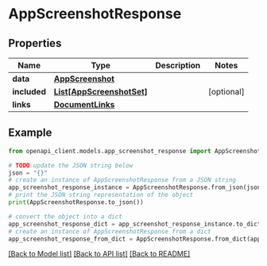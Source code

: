 # AppScreenshotResponse


## Properties

Name | Type | Description | Notes
------------ | ------------- | ------------- | -------------
**data** | [**AppScreenshot**](AppScreenshot.md) |  | 
**included** | [**List[AppScreenshotSet]**](AppScreenshotSet.md) |  | [optional] 
**links** | [**DocumentLinks**](DocumentLinks.md) |  | 

## Example

```python
from openapi_client.models.app_screenshot_response import AppScreenshotResponse

# TODO update the JSON string below
json = "{}"
# create an instance of AppScreenshotResponse from a JSON string
app_screenshot_response_instance = AppScreenshotResponse.from_json(json)
# print the JSON string representation of the object
print(AppScreenshotResponse.to_json())

# convert the object into a dict
app_screenshot_response_dict = app_screenshot_response_instance.to_dict()
# create an instance of AppScreenshotResponse from a dict
app_screenshot_response_from_dict = AppScreenshotResponse.from_dict(app_screenshot_response_dict)
```
[[Back to Model list]](../README.md#documentation-for-models) [[Back to API list]](../README.md#documentation-for-api-endpoints) [[Back to README]](../README.md)


